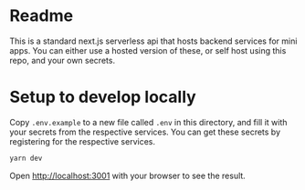 # Readme

This is a standard next.js serverless api that hosts backend services for mini apps.
You can either use a hosted version of these, or self host using this repo, and your own secrets.

# Setup to develop locally

Copy `.env.example` to a new file called `.env` in this directory, and fill it with your secrets from the respective services. You can get these secrets by registering for the respective services.

```bash
yarn dev
```

Open [http://localhost:3001](http://localhost:3001) with your browser to see the result.
